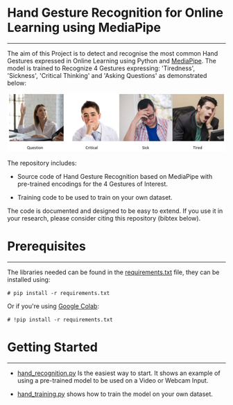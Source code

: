 # **Hand Gesture Recognition for Online Learning using MediaPipe**


---



The aim of this Project is to detect and recognise the most common Hand Gestures expressed in Online Learning using Python and [MediaPipe](https://google.github.io/mediapipe/solutions/hands). The model is trained to Recognize 4 Gestures expressing: 'Tiredness', 'Sickness', 'Critical Thinking' and 'Asking Questions' as demonstrated below:

![alt text](https://github.com/aminefarez/Hand-Gesture-Recognition_MediaPipe/blob/main/classes.JPG)

The repository includes:

*   Source code of Hand Gesture Recognition based on MediaPipe with pre-trained encodings for the 4 Gestures of Interest.

*   Training code to be used to train on your own dataset.

The code is documented and designed to be easy to extend. If you use it in your research, please consider citing this repository (bibtex below).

# **Prerequisites**
---





 


The libraries needed can be found in the [requirements.txt](https://github.com/aminefarez/Hand-Gesture-Recognition_MediaPipe/blob/main/requirements.txt) file, they can be installed using:



```
# pip install -r requirements.txt
```
Or if you're using [Google Colab](https://colab.research.google.com/):



```
# !pip install -r requirements.txt
```





# **Getting Started**


---






*   [hand_recognition.py](https://github.com/aminefarez/Hand-Gesture-Recognition_MediaPipe/blob/main/hand_recognition.py) Is the easiest way to start. It shows an example of using a pre-trained model to be used on a Video or Webcam Input.

*   [hand_training.py](https://github.com/aminefarez/Hand-Gesture-Recognition_MediaPipe/blob/main/hand_training.py) shows how to train the model on your own dataset.


